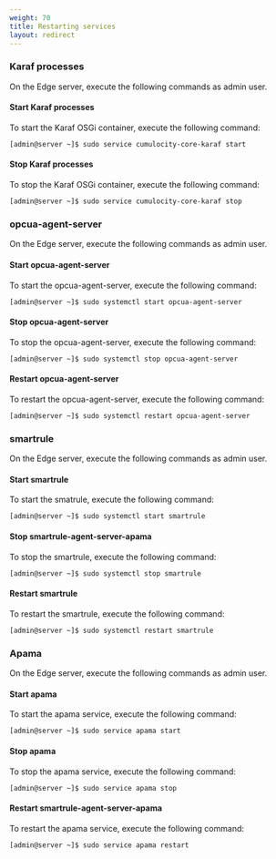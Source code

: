 ```yaml
---
weight: 70
title: Restarting services
layout: redirect
---
```


### Karaf processes

On the Edge server, execute the following commands as admin user. 

#### Start Karaf processes

To start the Karaf OSGi container, execute the following command:

	[admin@server ~]$ sudo service cumulocity-core-karaf start
	
#### Stop Karaf processes

To stop the Karaf OSGi container, execute the following command:

	[admin@server ~]$ sudo service cumulocity-core-karaf stop

### opcua-agent-server

On the Edge server, execute the following commands as admin user. 

#### Start opcua-agent-server

To start the opcua-agent-server, execute the following command:

	[admin@server ~]$ sudo systemctl start opcua-agent-server

#### Stop opcua-agent-server

To stop the opcua-agent-server, execute the following command:

	[admin@server ~]$ sudo systemctl stop opcua-agent-server

#### Restart opcua-agent-server

To restart the opcua-agent-server, execute the following command:

	[admin@server ~]$ sudo systemctl restart opcua-agent-server

### smartrule

On the Edge server, execute the following commands as admin user. 

#### Start smartrule

To start the smatrule, execute the following command:

	[admin@server ~]$ sudo systemctl start smartrule

#### Stop smartrule-agent-server-apama

To stop the smartrule, execute the following command:

	[admin@server ~]$ sudo systemctl stop smartrule

#### Restart smartrule

To restart the smartrule, execute the following command:

	[admin@server ~]$ sudo systemctl restart smartrule

### Apama

On the Edge server, execute the following commands as admin user. 

#### Start apama

To start the apama service, execute the following command:

	[admin@server ~]$ sudo service apama start

#### Stop apama

To stop the apama service, execute the following command:

	[admin@server ~]$ sudo service apama stop

#### Restart smartrule-agent-server-apama

To restart the apama service, execute the following command:

	[admin@server ~]$ sudo service apama restart
